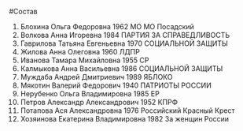 #Состав
1. Блохина Ольга Федоровна 1962 МО МО Посадский
2. Волкова Анна Игоревна 1984 ПАРТИЯ ЗА СПРАВЕДЛИВОСТЬ
3. Гаврилова Татьяна Евгеньевна 1970 СОЦИАЛЬНОЙ ЗАЩИТЫ
4. Жилова Анна Олеговна 1960 ЛДПР
5. Иванова Тамара Михайловна 1955 СР
6. Калмыкова Анна Васильевна 1986 СОЦИАЛЬНОЙ ЗАЩИТЫ
7. Муждаба Андрей Дмитриевич 1989 ЯБЛОКО
8. Мякотин Валерий Федорович 1940 ПАТРИОТЫ РОССИИ
9. Нерубенко Ольга Владимировна 1985 ЕР
10. Петров Александр Александрович 1952 КПРФ
11. Потапова Ася Александровна 1976 Российский Красный Крест
12. Хозяинова Екатерина Владимировна 1982 За женщин России
